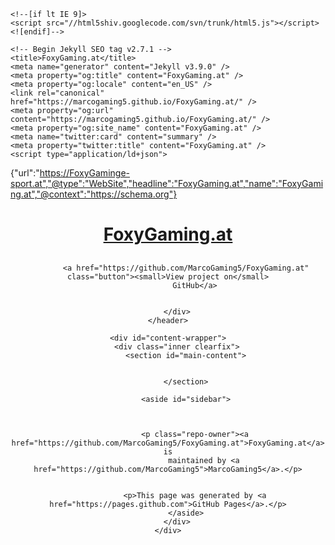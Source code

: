 <!DOCTYPE html>
<html lang="en-US">

<head>
    <meta charset='utf-8'>
    <meta http-equiv="X-UA-Compatible" content="IE=edge">
    <meta name="viewport" content="width=device-width, initial-scale=1, maximum-scale=1">
    <link rel="stylesheet" href="/FoxyGaming.at/assets/css/style.css?v=6c6f445cece3bfc1be3aac02bb76de2d520d5001"
        media="screen" type="text/css">
    <link rel="stylesheet" href="/FoxyGaming.at/assets/css/print.css" media="print" type="text/css">

    <!--[if lt IE 9]>
    <script src="//html5shiv.googlecode.com/svn/trunk/html5.js"></script>
    <![endif]-->

    <!-- Begin Jekyll SEO tag v2.7.1 -->
    <title>FoxyGaming.at</title>
    <meta name="generator" content="Jekyll v3.9.0" />
    <meta property="og:title" content="FoxyGaming.at" />
    <meta property="og:locale" content="en_US" />
    <link rel="canonical" href="https://marcogaming5.github.io/FoxyGaming.at/" />
    <meta property="og:url" content="https://marcogaming5.github.io/FoxyGaming.at/" />
    <meta property="og:site_name" content="FoxyGaming.at" />
    <meta name="twitter:card" content="summary" />
    <meta property="twitter:title" content="FoxyGaming.at" />
    <script type="application/ld+json">
{"url":"https://FoxyGaminge-sport.at","@type":"WebSite","headline":"FoxyGaming.at","name":"FoxyGaming.at","@context":"https://schema.org"}</script>
    <!-- End Jekyll SEO tag -->

</head>

<body>
    <header>
        <div class="inner">
            <a href="https://marcogaming5.github.io/FoxyGaming.at/">
                <h1>FoxyGaming.at</h1>
            </a>
            <h2></h2>

            <a href="https://github.com/MarcoGaming5/FoxyGaming.at" class="button"><small>View project on</small>
                GitHub</a>


        </div>
    </header>

    <div id="content-wrapper">
        <div class="inner clearfix">
            <section id="main-content">


            </section>

            <aside id="sidebar">



                <p class="repo-owner"><a href="https://github.com/MarcoGaming5/FoxyGaming.at">FoxyGaming.at</a> is
                    maintained by <a href="https://github.com/MarcoGaming5">MarcoGaming5</a>.</p>


                <p>This page was generated by <a href="https://pages.github.com">GitHub Pages</a>.</p>
            </aside>
        </div>
    </div>


</body>

</html>
